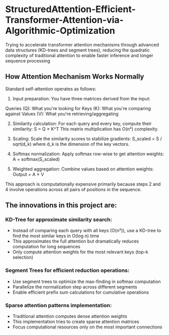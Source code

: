 # StructuredAttention-Efficient-Transformer-Attention-via-Algorithmic-Optimization
Trying to accelerate transformer attention mechanisms through advanced data structures (KD-trees and segment trees), reducing the quadratic complexity of traditional attention to enable faster inference and longer sequence processing

## How Attention Mechanism Works Normally
Standard self-attention operates as follows:

1. Input preparation: You have three matrices derived from the input:

Queries (Q): What you're looking for
Keys (K): What you're comparing against
Values (V): What you're retrieving/aggregating

2. Similarity calculation: For each query and every key, compute their similarity:
S = Q × K^T
This matrix multiplication has O(n²) complexity.

3. Scaling: Scale the similarity scores to stabilize gradients:
S_scaled = S / sqrt(d_k)
where d_k is the dimension of the key vectors.

4. Softmax normalization: Apply softmax row-wise to get attention weights:
A = softmax(S_scaled)

5. Weighted aggregation: Combine values based on attention weights:
Output = A × V

This approach is computationally expensive primarily because steps 2 and 4 involve operations across all pairs of positions in the sequence.

## The innovations in this project are:

### KD-Tree for approximate similarity search:

- Instead of comparing each query with all keys (O(n²)), use a KD-tree to find the most similar keys in O(log n) time
- This approximates the full attention but dramatically reduces computation for long sequences
- Only compute attention weights for the most relevant keys (top-k selection)

### Segment Trees for efficient reduction operations:

- Use segment trees to optimize the max-finding in softmax computation
- Parallelize the normalization step across different segments
- Enable efficient prefix sum calculations for cumulative operations

### Sparse attention patterns implementation:

- Traditional attention computes dense attention weights
- This implementation tries to create sparse attention matrices
- Focus computational resources only on the most important connections
